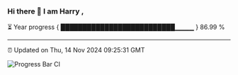 ### Hi there 👋 I am Harry , 

⏳ Year progress { ██████████████████████████▁▁▁▁ } 86.99 %

---

⏰ Updated on Thu, 14 Nov 2024 09:25:31 GMT

![Progress Bar CI](https://github.com/duykhang68/duykhang68/workflows/Progress%20Bar%20CI/badge.svg)
